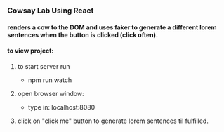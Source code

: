 ### Cowsay Lab Using React   

#### renders a cow to the DOM and uses faker to generate a different lorem sentences when the button is clicked (click often).  

#### to view project:  

1. to start server run  
    * npm run watch  

5. open browser window:
    * type in: localhost:8080  

6. click on "click me" button to generate lorem sentences til fulfilled.